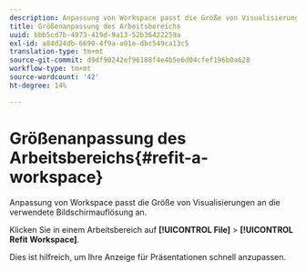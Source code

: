 ```yaml
---
description: Anpassung von Workspace passt die Größe von Visualisierungen an die verwendete Bildschirmauflösung an.
title: Größenanpassung des Arbeitsbereichs
uuid: bbb5cd7b-4973-419d-9a13-52b36422259a
exl-id: a84d24db-6690-4f9a-a01e-dbc549ca13c5
translation-type: tm+mt
source-git-commit: d9df90242ef96188f4e4b5e6d04cfef196b0a628
workflow-type: tm+mt
source-wordcount: '42'
ht-degree: 14%

---
```


# Größenanpassung des Arbeitsbereichs{#refit-a-workspace}

Anpassung von Workspace passt die Größe von Visualisierungen an die verwendete Bildschirmauflösung an.

Klicken Sie in einem Arbeitsbereich auf **[!UICONTROL File]** > **[!UICONTROL Refit Workspace]**.

Dies ist hilfreich, um Ihre Anzeige für Präsentationen schnell anzupassen.
